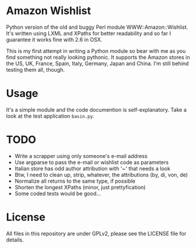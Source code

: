 Amazon Wishlist
===============

Python version of the old and buggy Perl module WWW::Amazon::Wishlist. It's written using LXML and XPaths for better readability and so far I guarantee it works fine with 2.6 in OSX.

This is my first attempt in writing a Python module so bear with me as you find something not really looking pythonic. It supports the Amazon stores in the US, UK, France, Spain, Italy, Germany, Japan and China. I'm still behind testing them all, though.

Usage
=====

It's a simple module and the code documention is self-explanatory. Take a look at the test application `basin.py`.

TODO
====

* Write a scrapper using only someone's e-mail address
* Use argparse to pass the e-mail or wishlist code as parameters
* Italian store has odd author attribution with '~' that needs a look
* Btw, I need to clean up, strip, whatever, the attributions (by, di, von, de)
* Normalize all returns to the same type, if possible
* Shorten the longest XPaths (minor, just prettyfication)
* Some coded tests would be good...

License
=======

All files in this repository are under GPLv2, please see the LICENSE file for details.
